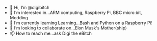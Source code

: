 - 👋 Hi, I’m @digibitch
- 👀 I’m interested in...ARM computing, Raspberry Pi, BBC micro:bit, Modding
- 🌱 I’m currently learning Learning...Bash and Python on a Raspberry Pi! 
- 💞️ I’m looking to collaborate on...Elon Musk's Mother(ship)
- 📫 How to reach me...ask Digi the eBitch

<!---
digibitch/digibitch is a ✨ special ✨ repository because its `README.md` (this file) appears on your GitHub profile.
You can click the Preview link to take a look at your changes.
--->
